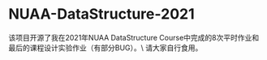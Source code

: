 # NUAA-DataStructure-2021
该项目开源了我在2021年NUAA DataStructure Course中完成的8次平时作业和最后的课程设计实验作业（有部分BUG）。\\
请大家自行食用。
